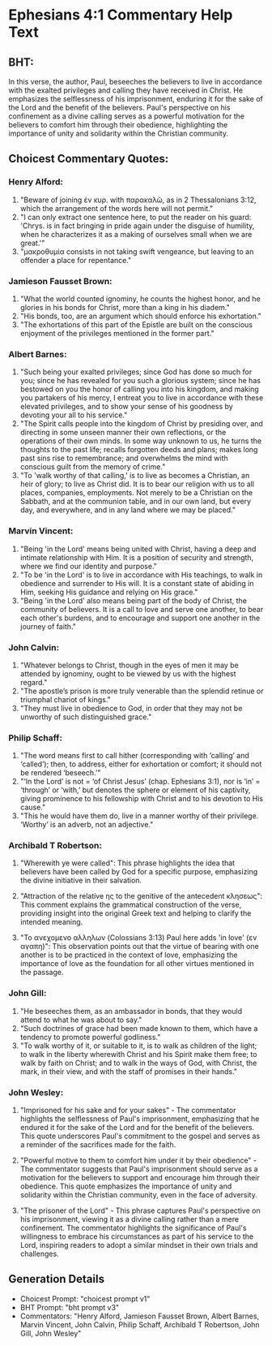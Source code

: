 # Ephesians 4:1 Commentary Help Text

## BHT:
In this verse, the author, Paul, beseeches the believers to live in accordance with the exalted privileges and calling they have received in Christ. He emphasizes the selflessness of his imprisonment, enduring it for the sake of the Lord and the benefit of the believers. Paul's perspective on his confinement as a divine calling serves as a powerful motivation for the believers to comfort him through their obedience, highlighting the importance of unity and solidarity within the Christian community.

## Choicest Commentary Quotes:
### Henry Alford:
1. "Beware of joining ἐν κυρ. with παρακαλῶ, as in 2 Thessalonians 3:12, which the arrangement of the words here will not permit."
2. "I can only extract one sentence here, to put the reader on his guard: 'Chrys. is in fact bringing in pride again under the disguise of humility, when he characterizes it as a making of ourselves small when we are great.'"
3. "μακροθυμία consists in not taking swift vengeance, but leaving to an offender a place for repentance."

### Jamieson Fausset Brown:
1. "What the world counted ignominy, he counts the highest honor, and he glories in his bonds for Christ, more than a king in his diadem."
2. "His bonds, too, are an argument which should enforce his exhortation."
3. "The exhortations of this part of the Epistle are built on the conscious enjoyment of the privileges mentioned in the former part."

### Albert Barnes:
1. "Such being your exalted privileges; since God has done so much for you; since he has revealed for you such a glorious system; since he has bestowed on you the honor of calling you into his kingdom, and making you partakers of his mercy, I entreat you to live in accordance with these elevated privileges, and to show your sense of his goodness by devoting your all to his service."
2. "The Spirit calls people into the kingdom of Christ by presiding over, and directing in some unseen manner their own reflections, or the operations of their own minds. In some way unknown to us, he turns the thoughts to the past life; recalls forgotten deeds and plans; makes long past sins rise to remembrance; and overwhelms the mind with conscious guilt from the memory of crime."
3. "To 'walk worthy of that calling,' is to live as becomes a Christian, an heir of glory; to live as Christ did. It is to bear our religion with us to all places, companies, employments. Not merely to be a Christian on the Sabbath, and at the communion table, and in our own land, but every day, and everywhere, and in any land where we may be placed."

### Marvin Vincent:
1. "Being 'in the Lord' means being united with Christ, having a deep and intimate relationship with Him. It is a position of security and strength, where we find our identity and purpose."
2. "To be 'in the Lord' is to live in accordance with His teachings, to walk in obedience and surrender to His will. It is a constant state of abiding in Him, seeking His guidance and relying on His grace."
3. "Being 'in the Lord' also means being part of the body of Christ, the community of believers. It is a call to love and serve one another, to bear each other's burdens, and to encourage and support one another in the journey of faith."

### John Calvin:
1. "Whatever belongs to Christ, though in the eyes of men it may be attended by ignominy, ought to be viewed by us with the highest regard."
2. "The apostle’s prison is more truly venerable than the splendid retinue or triumphal chariot of kings."
3. "They must live in obedience to God, in order that they may not be unworthy of such distinguished grace."

### Philip Schaff:
1. "The word means first to call hither (corresponding with ‘calling’ and ‘called’); then, to address, either for exhortation or comfort; it should not be rendered ‘beseech.’"
2. "‘In the Lord’ is not = ‘of Christ Jesus’ (chap. Ephesians 3:1), nor is ‘in’ = ‘through’ or ‘with,’ but denotes the sphere or element of his captivity, giving prominence to his fellowship with Christ and to his devotion to His cause."
3. "This he would have them do, live in a manner worthy of their privilege. ‘Worthy’ is an adverb, not an adjective."

### Archibald T Robertson:
1. "Wherewith ye were called": This phrase highlights the idea that believers have been called by God for a specific purpose, emphasizing the divine initiative in their salvation.

2. "Attraction of the relative ης to the genitive of the antecedent κλησεως": This comment explains the grammatical construction of the verse, providing insight into the original Greek text and helping to clarify the intended meaning.

3. "To ανεχομενο αλληλων (Colossians 3:13) Paul here adds 'in love' (εν αγαπη)": This observation points out that the virtue of bearing with one another is to be practiced in the context of love, emphasizing the importance of love as the foundation for all other virtues mentioned in the passage.

### John Gill:
1. "He beseeches them, as an ambassador in bonds, that they would attend to what he was about to say."
2. "Such doctrines of grace had been made known to them, which have a tendency to promote powerful godliness."
3. "To walk worthy of it, or suitable to it, is to walk as children of the light; to walk in the liberty wherewith Christ and his Spirit make them free; to walk by faith on Christ; and to walk in the ways of God, with Christ, the mark, in their view, and with the staff of promises in their hands."

### John Wesley:
1. "Imprisoned for his sake and for your sakes" - The commentator highlights the selflessness of Paul's imprisonment, emphasizing that he endured it for the sake of the Lord and for the benefit of the believers. This quote underscores Paul's commitment to the gospel and serves as a reminder of the sacrifices made for the faith.

2. "Powerful motive to them to comfort him under it by their obedience" - The commentator suggests that Paul's imprisonment should serve as a motivation for the believers to support and encourage him through their obedience. This quote emphasizes the importance of unity and solidarity within the Christian community, even in the face of adversity.

3. "The prisoner of the Lord" - This phrase captures Paul's perspective on his imprisonment, viewing it as a divine calling rather than a mere confinement. The commentator highlights the significance of Paul's willingness to embrace his circumstances as part of his service to the Lord, inspiring readers to adopt a similar mindset in their own trials and challenges.


## Generation Details
- Choicest Prompt: "choicest prompt v1"
- BHT Prompt: "bht prompt v3"
- Commentators: "Henry Alford, Jamieson Fausset Brown, Albert Barnes, Marvin Vincent, John Calvin, Philip Schaff, Archibald T Robertson, John Gill, John Wesley"
